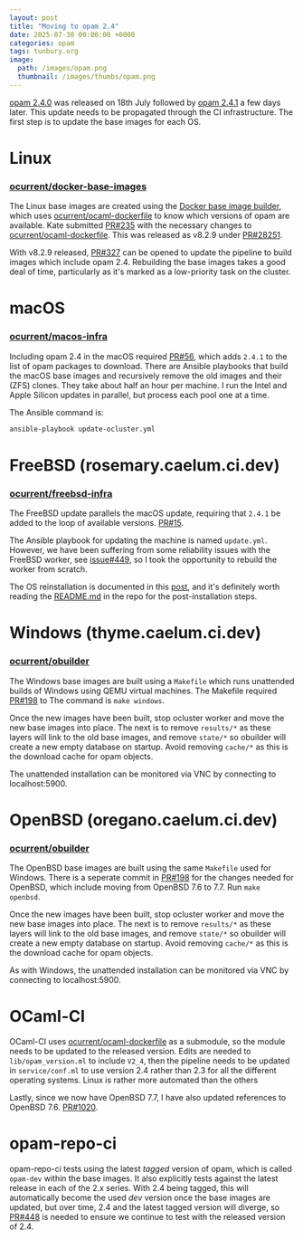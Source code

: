 ```yaml
---
layout: post
title: "Moving to opam 2.4"
date: 2025-07-30 00:00:00 +0000
categories: opam
tags: tunbury.org
image:
  path: /images/opam.png
  thumbnail: /images/thumbs/opam.png
---
```


[opam 2.4.0](https://opam.ocaml.org/blog/opam-2-4-0/) was released on 18th July followed by [opam 2.4.1](https://opam.ocaml.org/blog/opam-2-4-1/) a few days later. This update needs to be propagated through the CI infrastructure.  The first step is to update the base images for each OS.

# Linux

### [ocurrent/docker-base-images](https://github.com/ocurrent/docker-base-images)

The Linux base images are created using the [Docker base image builder](https://images.ci.ocaml.org), which uses [ocurrent/ocaml-dockerfile](https://github.com/ocurrent/ocaml-dockerfile) to know which versions of opam are available. Kate submitted [PR#235](https://github.com/ocurrent/ocaml-dockerfile/pull/235) with the necessary changes to [ocurrent/ocaml-dockerfile](https://github.com/ocurrent/ocaml-dockerfile). This was released as v8.2.9 under [PR#28251](https://github.com/ocaml/opam-repository/pull/28251).

With v8.2.9 released, [PR#327](https://github.com/ocurrent/docker-base-images/pull/327) can be opened to update the pipeline to build images which include opam 2.4. Rebuilding the base images takes a good deal of time, particularly as it's marked as a low-priority task on the cluster.

# macOS

### [ocurrent/macos-infra](https://github.com/ocurrent/macos-infra)

Including opam 2.4 in the macOS required [PR#56](https://github.com/ocurrent/macos-infra/pull/56), which adds `2.4.1` to the list of opam packages to download. There are Ansible playbooks that build the macOS base images and recursively remove the old images and their (ZFS) clones. They take about half an hour per machine. I run the Intel and Apple Silicon updates in parallel, but process each pool one at a time.

The Ansible command is:

```sh
ansible-playbook update-ocluster.yml
```

# FreeBSD (rosemary.caelum.ci.dev)

### [ocurrent/freebsd-infra](https://github.com/ocurrent/freebsd-infra)

The FreeBSD update parallels the macOS update, requiring that `2.4.1` be added to the loop of available versions. [PR#15](https://github.com/ocurrent/freebsd-infra/pull/15).

The Ansible playbook for updating the machine is named `update.yml`. However, we have been suffering from some reliability issues with the FreeBSD worker, see [issue#449](https://github.com/ocurrent/opam-repo-ci/issues/449), so I took the opportunity to rebuild the worker from scratch.

The OS reinstallation is documented in this [post](https://www.tunbury.org/2025/05/06/freebsd-uefi/), and it's definitely worth reading the [README.md](https://github.com/ocurrent/freebsd-infra/blob/master/README.md) in the repo for the post-installation steps.

# Windows (thyme.caelum.ci.dev)

### [ocurrent/obuilder](https://github.com/ocurrent/obuilder)

The Windows base images are built using a `Makefile` which runs unattended builds of Windows using QEMU virtual machines. The Makefile required [PR#198](https://github.com/ocurrent/obuilder/pull/198) to The command is `make windows`.

Once the new images have been built, stop ocluster worker and move the new base images into place.
The next is to remove `results/*` as these layers will link to the old base images, and remove `state/*` so obuilder will create a new empty database on startup. Avoid removing `cache/*` as this is the download cache for opam objects.

The unattended installation can be monitored via VNC by connecting to localhost:5900.

# OpenBSD (oregano.caelum.ci.dev)

### [ocurrent/obuilder](https://github.com/ocurrent/obuilder)

The OpenBSD base images are built using the same `Makefile` used for Windows. There is a seperate commit in [PR#198](https://github.com/ocurrent/obuilder/pull/198) for the changes needed for OpenBSD, which include moving from OpenBSD 7.6 to 7.7. Run `make openbsd`.

Once the new images have been built, stop ocluster worker and move the new base images into place.
The next is to remove `results/*` as these layers will link to the old base images, and remove `state/*` so obuilder will create a new empty database on startup. Avoid removing `cache/*` as this is the download cache for opam objects.

As with Windows, the unattended installation can be monitored via VNC by connecting to localhost:5900.

# OCaml-CI

OCaml-CI uses [ocurrent/ocaml-dockerfile](https://github.com/ocurrent/ocaml-dockerfile) as a submodule, so the module needs to be updated to the released version. Edits are needed to `lib/opam_version.ml` to include `V2_4`, then the pipeline needs to be updated in `service/conf.ml` to use version 2.4 rather than 2.3 for all the different operating systems. Linux is rather more automated than the others

Lastly, since we now have OpenBSD 7.7, I have also updated references to OpenBSD 7.6. [PR#1020](https://github.com/ocurrent/ocaml-ci/pull/1020).

# opam-repo-ci

opam-repo-ci tests using the latest _tagged_ version of opam, which is called `opam-dev` within the base images. It also explicitly tests against the latest release in each of the 2.x series. With 2.4 being tagged, this will automatically become the used _dev_ version once the base images are updated, but over time, 2.4 and the latest tagged version will diverge, so [PR#448](https://github.com/ocurrent/opam-repo-ci/pull/448) is needed to ensure we continue to test with the released version of 2.4.

